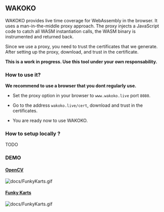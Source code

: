 ## WAKOKO

WAKOKO provides live time coverage for WebAssembly in the browser. It uses a man-in-the-middle proxy approach. The proxy injects a JavaScript code to catch all WASM instantiation calls, the WASM binary is instrumented and returned back.

Since we use a proxy, you need to trust the certificates that we generate. After setting up the proxy, download, and trust in the certificate.

**This is a work in progress. Use this tool under your own responsability.** 

### How to use it?

**We recommend to use a browser that you dont regularly use.**

- Set the proxy option in your browser to `www.wakoko.live` port `8080`.

- Go to the address `wakoko.live/cert`, download and trust in the certificates.

- You are ready now to use WAKOKO.

### How to setup locally ?

TODO

### DEMO

#### [OpenCV](https://huningxin.github.io/opencv.js/samples/video-processing/index-wasm.html)
![docs/FunkyKarts.gif](docs/OpenCV.gif)

#### [Funky Karts](https://www.funkykarts.rocks/demo.html)
![docs/FunkyKarts.gif](docs/FunkyKarts.gif)

